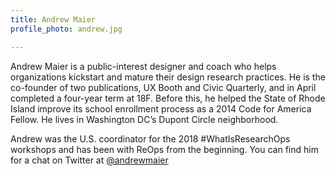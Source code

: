 ```yaml
---
title: Andrew Maier
profile_photo: andrew.jpg

---
```


Andrew Maier is a public-interest designer and coach who helps organizations kickstart and mature their design research practices. He is the co-founder of two publications, UX Booth and Civic Quarterly, and in April completed a four-year term at 18F. Before this, he helped the State of Rhode Island improve its school enrollment process as a 2014 Code for America Fellow. He lives in Washington DC’s Dupont Circle neighborhood.  

Andrew was the U.S. coordinator for the 2018 #WhatIsResearchOps workshops and has been with ReOps from the beginning. You can find him for a chat on Twitter at <a href="https://twitter.com/andrewmaier">@andrewmaier</a>
